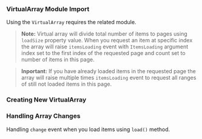 ### VirtualArray Module Import

Using the `VirtualArray` requires the related module.
<snippet id='virtual-array-require'>
<snippet id='virtual-array-require-ts'>

> **Note:** Virtual array will divide total number of items to pages using `loadSize` property value. When you request an
item at specific index the array will raise `itemsLoading` event with `ItemsLoading` argument index set to the first index of the requested page
and count set to number of items in this page.

> **Inportant:** If you have already loaded items in the requested page the array will raise multiple times `itemsLoading` event to request
all ranges of still not loaded items in this page.

### Creating New VirtualArray

<snippet id='virtual-array-creation'/>
<snippet id='virtual-array-creation-ts'/>

### Handling Array Changes

Handling `change` event when you load items using `load()` method.
<snippet id='virtual-array-change'/>
<snippet id='virtual-array-change-ts'/>